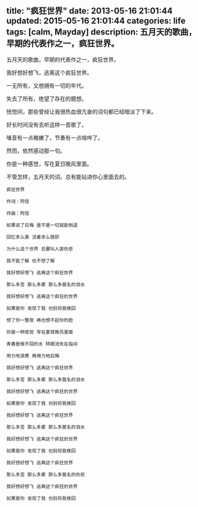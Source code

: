 title: "疯狂世界"
date: 2013-05-16 21:01:44
updated: 2015-05-16 21:01:44
categories: life
tags: [calm, Mayday]
description: 五月天的歌曲，早期的代表作之一，疯狂世界。
---

五月天的歌曲，早期的代表作之一，疯狂世界。

我好想好想飞，逃离这个疯狂世界。

一无所有，又想拥有一切的年代。

失去了所有，绝望了存在的臆想。

恍惚间，那些曾经让我很热血很亢奋的词句都已经暗淡了下来。

好长时间没有去听这样一首歌了。

嗓音有一点稚嫩了，节奏有一点喧哗了。

然而，依然感动那一句。

你是一种感觉，写在夏日晚风里面。

不管怎样，五月天的词，总有能钻进你心里面去的。

```
疯狂世界

作词：阿信

作曲：阿信

如果说了后悔 是不是一切就能倒退

回忆多么美 活着多么狼狈

为什么这个世界 总要叫人尝伤悲

我不能了解 也不想了解

我好想好想飞 逃离这个疯狂世界

那么多苦 那么多累 那么多莫名的泪水

我好想好想飞 逃离这个疯狂的世界

如果是你 发现了我 也别将我挽回

想了你一整夜 再也想不起你的脸

你是一种感觉 写在夏夜晚风里面

青春是挽不回的水 转眼消失在指间

用力地浪费 再用力地后悔

我好想好想飞 逃离这个疯狂世界

那么多苦 那么多累 那么多莫名的泪水

我好想好想飞 逃离这个疯狂的世界

如果是你 发现了我 也别将我挽回

我好想好想飞 逃离这个疯狂世界

那么多苦 那么多累 那么多莫名的泪水

我好想好想飞 逃离这个疯狂的世界

如果是你 发现了我 也别将我挽回

我好想好想飞 逃离这个疯狂世界

那么多苦 那么多累 那么多莫名的伤悲

我好想好想飞 逃离这个疯狂的世界

如果是你 发现了我 也别将我挽回
```
